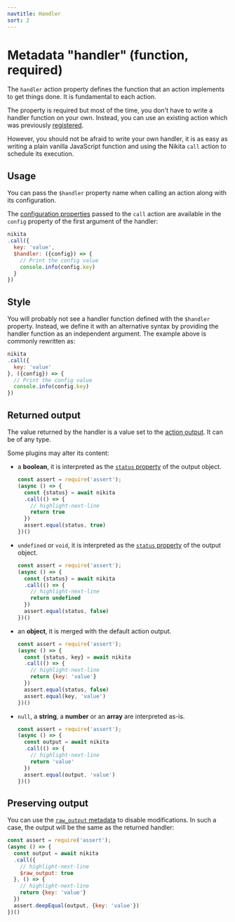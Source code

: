 ```yaml
---
navtitle: Handler
sort: 2
---
```


# Metadata "handler" (function, required)

The `handler` action property defines the function that an action implements to get things done. It is fundamental to each action.

The property is required but most of the time, you don't have to write a handler function on your own. Instead, you can use an existing action which was previously [registered](/current/guide/registry/).

However, you should not be afraid to write your own handler, it is as easy as writing a plain vanilla JavaScript function and using the Nikita `call` action to schedule its execution. 

## Usage

You can pass the `$handler` property name when calling an action along with its configuration.

The [configuration properties](/current/api/config) passed to the `call` action are available in the `config` property of the first argument of the handler:

```js
nikita
.call({
  key: 'value',
  $handler: ({config}) => {
    // Print the config value
    console.info(config.key)
  }
})
```

## Style

You will probably not see a handler function defined with the `$handler` property. Instead, we define it with an alternative syntax by providing the handler function as an independent argument. The example above is commonly rewritten as:

```js
nikita
.call({
  key: 'value'
}, ({config}) => {
  // Print the config value
  console.info(config.key)
})
```

## Returned output

The value returned by the handler is a value set to the [action output](/current/api/output). It can be of any type.

Some plugins may alter its content:

- a **boolean**, it is interpreted as the [`status` property](/current/guide/status) of the output object.
  ```js
  const assert = require('assert');
  (async () => {
    const {status} = await nikita
    .call(() => {
      // highlight-next-line
      return true
    })
    assert.equal(status, true)
  })()
  ```

- `undefined` or `void`, it is interpreted as the [`status` property](/current/guide/status) of the output object.
  ```js
  const assert = require('assert');
  (async () => {
    const {status} = await nikita
    .call(() => {
      // highlight-next-line
      return undefined
    })
    assert.equal(status, false)
  })()
  ```

- an **object**, it is merged with the default action output.
  ```js
  const assert = require('assert');
  (async () => {
    const {status, key} = await nikita
    .call(() => {
      // highlight-next-line
      return {key: 'value'}
    })
    assert.equal(status, false)
    assert.equal(key, 'value')
  })()
  ```

- `null`, a **string**, a **number** or an **array** are interpreted as-is.
  ```js
  const assert = require('assert');
  (async () => {
    const output = await nikita
    .call(() => {
      // highlight-next-line
      return 'value'
    })
    assert.equal(output, 'value')
  })()
  ```

## Preserving output

You can use the [`raw_output` metadata](/current/api/metadata/raw_output) to disable modifications. In such a case, the output will be the same as the returned handler:

```js
const assert = require('assert');
(async () => {
  const output = await nikita
  .call({
    // highlight-next-line
    $raw_output: true
  }, () => {
    // highlight-next-line
    return {key: 'value'}
  })
  assert.deepEqual(output, {key: 'value'})
})()
```
